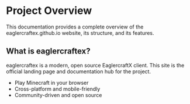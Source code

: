 # Project Overview

This documentation provides a complete overview of the eaglercraftex.github.io website, its structure, and its features.

## What is eaglercraftex?

eaglercraftex is a modern, open source EaglercraftX client. This site is the official landing page and documentation hub for the project.

- Play Minecraft in your browser
- Cross-platform and mobile-friendly
- Community-driven and open source
